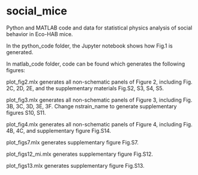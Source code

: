 # social_mice
Python and MATLAB code and data for statistical physics analysis of social behavior in Eco-HAB mice.

In the python_code folder, the Jupyter notebook shows how Fig.1 is generated.

In matlab_code folder, code can be found which generates the following figures:

plot_fig2.mlx
generates all non-schematic panels of Figure 2, including Fig. 2C, 2D, 2E,
and the supplementary materials Fig.S2, S3, S4, S5.

plot_fig3.mlx
generates all non-schematic panels of Figure 3, including Fig. 3B, 3C, 3D, 3E, 3F.
Change nstrain_name to generate supplementary figures S10, S11.

plot_fig4.mlx
generates all non-schematic panels of Figure 4, including Fig. 4B, 4C, and supplementary figure Fig.S14.

plot_figs7.mlx
generates supplementary figure Fig.S7.

plot_figs12_mi.mlx
generates supplementary figure Fig.S12.

plot_figs13.mlx
generates supplementary figure Fig.S13.
